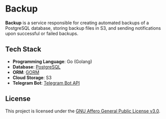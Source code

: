 # Backup

**Backup** is a service responsible for creating automated backups of a PostgreSQL database, storing backup files in S3, and sending notifications upon successful or failed backups.

## Tech Stack

-   **Programming Language**: Go (Golang)
-   **Database**: [PostgreSQL](https://www.postgresql.org/)
-   **ORM**: [GORM](https://gorm.io/)
-   **Cloud Storage**: S3
-   **Telegram Bot**: [Telegram Bot API](https://go-telegram-bot-api.dev/)

## License

This project is licensed under the [GNU Affero General Public License v3.0](https://github.com/teacoder-team/backup/blob/master/LICENSE).

